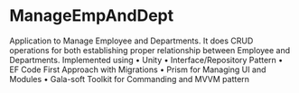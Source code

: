 ManageEmpAndDept
================
Application to Manage Employee and Departments. 
It does CRUD operations for both establishing proper relationship between Employee and Departments.
Implemented using 
•	Unity
•	Interface/Repository Pattern
•	EF Code First Approach with Migrations
•	Prism for Managing UI and Modules
•	Gala-soft  Toolkit for Commanding and MVVM pattern
